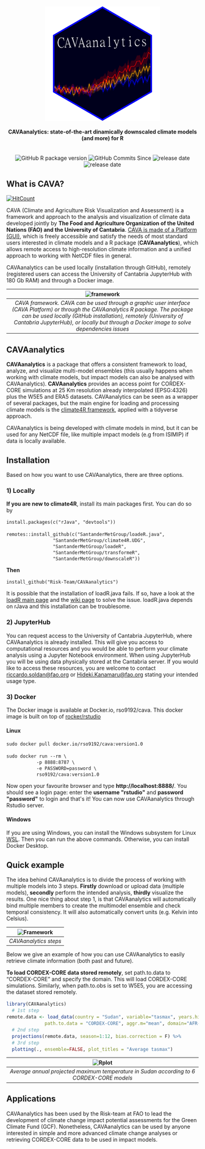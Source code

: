 <h1 align="center">
<img src="man/figures/sticker.png" width = "300" height = "300" align="center" />
  <br>
  <h4 align="center">CAVAanalytics: state-of-the-art dinamically downscaled climate models (and more) for R</h4>
  <br>
<div align="center">
   <img src="https://img.shields.io/github/v/release/Risk-team/CAVAanalytics?include_prereleases" alt="GitHub R package version" style="display: inline-block;">
  <img src="https://img.shields.io/github/commits-since/Risk-team/CAVAanalytics/v1.0.0-alpha?include_prereleases" alt="GitHub Commits Since" style="display: inline-block;">
   <img src="https://img.shields.io/github/release-date-pre/Risk-team/CAVAanalytics" alt="release date" style="display: inline-block;">
   <img src="http://hits.dwyl.com/Risk-team/CAVAanalytics" alt="release date" style="display: inline-block;">
</div>
</h1>

## What is CAVA?
[![HitCount](http://hits.dwyl.com/Risk-team/CAVAanalytics.svg)](http://hits.dwyl.com/Risk-team/CAVAanalytics)


CAVA (Climate and Agriculture Risk Visualization and Assessment) is a
framework and approach to the analysis and visualization of
climate data developed jointly by **The Food and Agriculture Organization of the United Nations (FAO) and the University of Cantabria**. [CAVA is made of a Platform
(GUI)](https://fao-cava.predictia.es/auth), which is freely accessible
and satisfy the needs of most standard users interested in climate models and a R package
(**CAVAanalytics**), which allows remote access to high-resolution climate information and a unified approach to working with NetCDF files in general. 

CAVAanalytics can be used locally (installation through GitHub),
remotely (registered users can access the University of Cantabria
JupyterHub with 180 Gb RAM) and through a Docker image.

| ![framework](https://github.com/Risk-Team/CAVAanalytics/assets/40058235/ac4cfeae-d6d7-49eb-85c2-bfb6c44f39f6) |
|:--------------------------------------------------------------------------------------------------------------------------------------------------------------------------------------------------------------------------------------------------------------------------------------------------:|
| *CAVA framework. CAVA can be used through a graphic user interface (CAVA Platform) or through the CAVAanalytics R package. The package can be used locally (GitHub installation), remotely (University of Cantabria JupyterHub), or locally but through a Docker image to solve dependencies issues* |



## CAVAanalytics

**CAVAanalytics** is a package that offers a consistent framework to
load, analyze, and visualize multi-model ensembles (this usually happens when working with climate models, but impact models can also be analysed with CAVAanalytics). **CAVAanalytics**
provides an access point for CORDEX-CORE simulations at 25 Km resolution
already interpolated (EPSG:4326) plus the W5E5 and ERA5 datasets. CAVAanalytics can
be seen as a wrapper of several packages, but the main engine for
loading and processing climate models is the [climate4R
framework](https://github.com/SantanderMetGroup/climate4R), applied with
a tidyverse approach.

CAVAanalytics is being developed with climate models in mind, but it can
be used for any NetCDF file, like multiple impact models (e.g from ISIMIP) if data is locally
available.

## Installation

Based on how you want to use CAVAanalytics, there are three options.

### 1) Locally

**If you are new to climate4R**, install its main packages first.
You can do so by
```
install.packages(c("rJava", "devtools"))

remotes::install_github(c("SantanderMetGroup/loadeR.java",
                 "SantanderMetGroup/climate4R.UDG",
                 "SantanderMetGroup/loadeR",
                 "SantanderMetGroup/transformeR",
                 "SantanderMetGroup/downscaleR"))
```
**Then**
```
install_github("Risk-Team/CAVAanalytics")
```
It is possible that the installation of loadR.java fails. If so, have a
look at the [loadR main
page](https://github.com/SantanderMetGroup/loadeR) and the [wiki
page](https://github.com/SantanderMetGroup/loadeR/wiki/Installation) to
solve the issue. loadR.java depends on rJava and this installation can
be troublesome.

### 2) JupyterHub

You can request access to the University of Cantabria JupyterHub, where
CAVAanalytics is already installed. This will give you access to
computational resources and you would be able to perform your climate
analysis using a Jupyter Notebook environment. When using JupyterHub you will be using data physically stored at the Cantabria server. If you would like to
access these resources, you are welcome to contact
<riccardo.soldan@fao.org> or <Hideki.Kanamaru@fao.org> stating your intended usage type.

### 3) Docker

The Docker image is available at Docker.io, rso9192/cava. This docker image is built on top of [rocker/rstudio](https://davetang.org/muse/2021/04/24/running-rstudio-server-with-docker/)

#### Linux

```
sudo docker pull docker.io/rso9192/cava:version1.0

sudo docker run --rm \
           -p 8888:8787 \
           -e PASSWORD=password \
           rso9192/cava:version1.0

```
Now open your favourite browser and type **http://localhost:8888/**. You should see a login page: enter the **username "rstudio"** and **password "password"** to login and that's it! You can now use CAVAanalytics through Rstudio server. 

#### Windows
If you are using Windows, you can install the Windows subsystem for Linux [WSL](https://ubuntu.com/wsl). Then you can run the above commands. Otherwise, you can install Docker Desktop. 

## Quick example

The idea behind CAVAanalytics is to divide the process of working with multiple models into 3 steps. **Firstly**  download or upload data (multiple
models), **secondly** perform the intended analysis, **thirdly** visualize the results.
One nice thing about step 1, is that CAVAanalytics will automatically bind multiple members to create the multimodel ensemble and check temporal consistency. It will also automatically convert units (e.g. Kelvin into Celsius). 


| ![Framework](https://user-images.githubusercontent.com/40058235/199256415-ed32c42b-e2f8-48e0-b4fe-558de6612038.png) |
|:-------------------------------------------------------------------------------------------------------------------:|
|                                                *CAVAanalytics steps*                                                |

Below we give an example of how you can use CAVAanalytics to easily retrieve climate information (both past and future).

**To load CORDEX-CORE data stored remotely**, set path.to.data to
“CORDEX-CORE” and specify the domain. This will load CORDEX-CORE
simulations. Similarly, when path.to.obs is set to W5E5, you are
accessing the dataset stored remotely.

``` r
library(CAVAanalytics)
  # 1st step
remote.data <- load_data(country = "Sudan", variable="tasmax", years.hist=1995, years.proj=2050:2055,
              path.to.data = "CORDEX-CORE", aggr.m="mean", domain="AFR-22")
  # 2nd step
  projections(remote.data, season=1:12, bias.correction = F) %>% 
  # 3rd step
  plotting(., ensemble=FALSE, plot_titles = "Average tasmax")
```

| ![Rplot](https://github.com/Risk-Team/CAVAanalytics/assets/40058235/471c6fdc-713b-44c6-b130-f912f7bd6d23) |
|:-------------------------------------------------------------------------------------------------------------------:|
|              *Average annual projected maximum temperature in Sudan according to 6 CORDEX-CORE models*                                                |



## Applications

CAVAanalytics has been used by the Risk-team at FAO to lead the development of climate change impact potential assessments for the Green Climate Fund (GCF). Nonetheless, CAVAanalytics can be used by anyone interested in simple and more advanced climate change analyses or retrieving CORDEX-CORE data to be used in impact models. 
